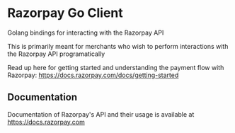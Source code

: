 # Razorpay Go Client

Golang bindings for interacting with the Razorpay API

This is primarily meant for merchants who wish to perform interactions with the Razorpay API programatically

Read up here for getting started and understanding the payment flow with Razorpay: <https://docs.razorpay.com/docs/getting-started>

## Documentation

Documentation of Razorpay's API and their usage is available at <https://docs.razorpay.com>
